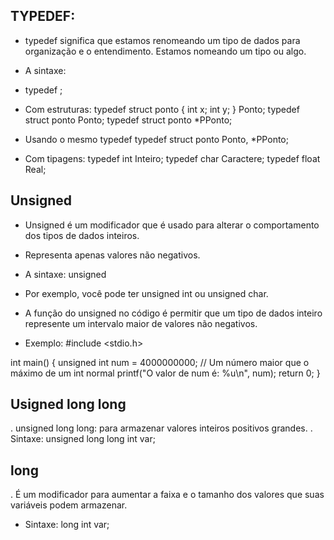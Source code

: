 ## TYPEDEF:
- typedef significa que estamos renomeando um tipo de dados para organização e o entendimento. Estamos nomeando
um tipo ou algo. 
- A sintaxe:
- typedef <nome do tipo de dado existente> <novo nome>;
- Com estruturas:
typedef struct ponto {
    int x;
    int y;
} Ponto;
typedef struct ponto Ponto;
typedef struct ponto *PPonto;
- Usando o mesmo typedef 
typedef struct ponto Ponto, *PPonto;  

- Com tipagens:
typedef int Inteiro;
typedef char Caractere;
typedef float Real;

## Unsigned 
- Unsigned é um modificador que é usado para alterar o comportamento dos tipos de dados inteiros. 
- Representa apenas valores não negativos.

- A sintaxe:
unsigned <nome do tipo de dado existente>

- Por exemplo, você pode ter unsigned int ou unsigned char.

- A função do unsigned  no código é permitir que um tipo de dados inteiro represente um intervalo maior de valores não negativos. 



- Exemplo:
#include <stdio.h>

int main() {
    unsigned int num = 4000000000;  // Um número maior que o máximo de um int normal
    printf("O valor de num é: %u\n", num);
    return 0;
}

## Usigned long long
. unsigned long long: para armazenar valores inteiros positivos grandes.
. Sintaxe: unsigned long long int var;

## long
. É um modificador para aumentar a faixa e o tamanho dos valores que suas variáveis podem armazenar. 
- Sintaxe: long int var;
    